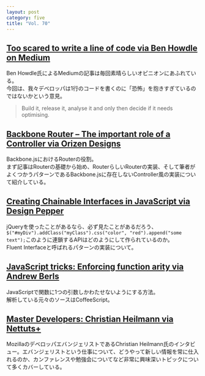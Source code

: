 ```yaml
---
layout: post
category: five
title: "Vol. 70"
---
```


## [Too scared to write a line of code via Ben Howdle on Medium](https://medium.com/i-m-h-o/eef96ea6f4cb)

Ben Howdle氏によるMediumの記事は毎回素晴らしいオピニオンにあふれている。  
今回は、我々デベロッパは1行のコードを書くのに「恐怖」を抱きすぎているのではないかという意見。

> Build it, release it, analyse it and only then decide if it needs optimising.

## [Backbone Router – The important role of a Controller via Orizen Designs](http://orizens.com/wp/topics/backbone-router-the-important-role-of-a-controller/)

Backbone.jsにおけるRouterの役割。  
まず記事はRouterの基礎から始め、RouterらしいRouterの実装、そして筆者がよくつかうパターンであるBackbone.jsに存在しないController風の実装について紹介している。

## [Creating Chainable Interfaces in JavaScript via Design Pepper](http://designpepper.com/blog/drips/creating-chainable-interfaces-in-javascript)

jQueryを使ったことがあるなら、必ず見たことがあるだろう、`$("#myDiv").addClass("myClass").css("color", "red").append("some text");`このように連鎖するAPIはどのようにして作られているのか。  
Fluent Interfaceと呼ばれるパターンの実装について。

## [JavaScript tricks: Enforcing function arity via Andrew Berls](http://andrewberls.com/blog/post/javascript-tricks-enforcing-function-arity)

JavaScriptで関数に1つの引数しかわたせないようにする方法。  
解析している元々のソースはCoffeeScript。

## [Master Developers: Christian Heilmann via Nettuts+](http://net.tutsplus.com/articles/interviews/master-developers-christian-heilmann/)

MozillaのデベロッパエバンジェリストであるChristian Heilmann氏のインタビュー。エバンジェリストという仕事について、どうやって新しい情報を常に仕入れるのか、カンファレンスや勉強会についてなど非常に興味深いトピックについて多くカバーしている。